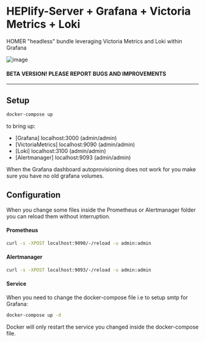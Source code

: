 # HEPlify-Server + Grafana + Victoria Metrics + Loki
HOMER "headless" bundle leveraging Victoria Metrics and Loki within Grafana

![image](https://user-images.githubusercontent.com/1423657/50036716-4bed6480-000b-11e9-98bd-81a78cd54251.png)

#### BETA VERSION! PLEASE REPORT BUGS AND IMPROVEMENTS

--------

## Setup

```bash
docker-compose up
```

to bring up:  

* [Grafana]      localhost:3000 (admin/admin)
* [VictoriaMetrics]   localhost:9090 (admin/admin)
* [Loki]         localhost:3100 (admin/admin)
* [Alertmanager] localhost:9093 (admin/admin)

When the Grafana dashboard autoprovisioning does not work for you make sure you have no old grafana volumes.

## Configuration

When you change some files inside the Prometheus or Alertmanager folder you can reload them without interruption.

#### Prometheus
```bash
curl -s -XPOST localhost:9090/-/reload -u admin:admin
```

#### Alertmanager
```bash
curl -s -XPOST localhost:9093/-/reload -u admin:admin
```

#### Service
When you need to change the docker-compose file i.e to setup smtp for Grafana:
```bash
docker-compose up -d
```
Docker will only restart the service you changed inside the docker-compose file. 
